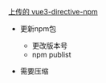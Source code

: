 [上传的 vue3-directive-npm](https://www.npmjs.com/package/vue3-directive-npm)

* 更新npm包
  * 更改版本号
  * npm publist

* 需要压缩